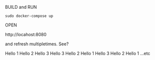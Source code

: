 
BUILD and RUN

`sudo docker-compose up`

OPEN

http://locahost:8080

and refresh multipletimes. See?

Hello 1
Hello 2
Hello 3
Hello 3
Hello 2
Hello 1
Hello 3
Hello 2
Hello 1
...etc